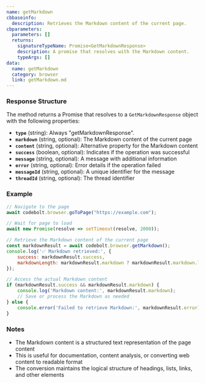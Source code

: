 ```yaml
---
name: getMarkdown
cbbaseinfo:
  description: Retrieves the Markdown content of the current page.
cbparameters:
  parameters: []
  returns:
    signatureTypeName: Promise<GetMarkdownResponse>
    description: A promise that resolves with the Markdown content.
    typeArgs: []
data:
  name: getMarkdown
  category: browser
  link: getMarkdown.md
---
```

<CBBaseInfo/> 
<CBParameters/>

### Response Structure

The method returns a Promise that resolves to a `GetMarkdownResponse` object with the following properties:

- **`type`** (string): Always "getMarkdownResponse".
- **`markdown`** (string, optional): The Markdown content of the current page
- **`content`** (string, optional): Alternative property for the Markdown content
- **`success`** (boolean, optional): Indicates if the operation was successful
- **`message`** (string, optional): A message with additional information
- **`error`** (string, optional): Error details if the operation failed
- **`messageId`** (string, optional): A unique identifier for the message
- **`threadId`** (string, optional): The thread identifier

### Example

```js
// Navigate to the page
await codebolt.browser.goToPage("https://example.com");

// Wait for page to load
await new Promise(resolve => setTimeout(resolve, 2000));

// Retrieve the Markdown content of the current page
const markdownResult = await codebolt.browser.getMarkdown();
console.log('✅ Markdown retrieved:', {
    success: markdownResult.success,
    markdownLength: markdownResult.markdown ? markdownResult.markdown.length : 0
});

// Access the actual Markdown content
if (markdownResult.success && markdownResult.markdown) {
    console.log('Markdown content:', markdownResult.markdown);
    // Save or process the Markdown as needed
} else {
    console.error('Failed to retrieve Markdown:', markdownResult.error);
}
```

### Notes

- The Markdown content is a structured text representation of the page content
- This is useful for documentation, content analysis, or converting web content to readable format
- The conversion maintains the logical structure of headings, lists, links, and other elements






